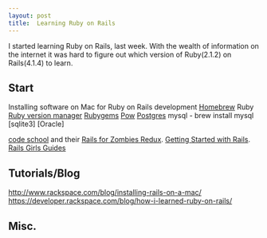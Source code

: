 ```yaml
---
layout: post
title:  Learning Ruby on Rails
---
```

I started learning Ruby on Rails, last week. With the wealth of information on the internet it was hard to figure out which version of Ruby(2.1.2) on Rails(4.1.4) to learn. 

## Start
Installing software on Mac for Ruby on Rails development
[Homebrew](http://brew.sh)
Ruby
[Ruby version manager](http://rvm.io)
[Rubygems](https://rubygems.org)
[Pow](http://pow.cx)
[Postgres](http://www.enterprisedb.com/products-services-training/pgdownload)
mysql - brew install mysql
[sqlite3]
[Oracle]



[code school](https://www.codeschool.com) and their [Rails for Zombies Redux](https://www.codeschool.com/courses/rails-for-zombies-redux). 
[Getting Started with Rails](http://guides.rubyonrails.org/getting_started.html).
[Rails Girls Guides](http://guides.railsgirls.com)

## Tutorials/Blog
http://www.rackspace.com/blog/installing-rails-on-a-mac/
https://developer.rackspace.com/blog/how-i-learned-ruby-on-rails/

## Misc.